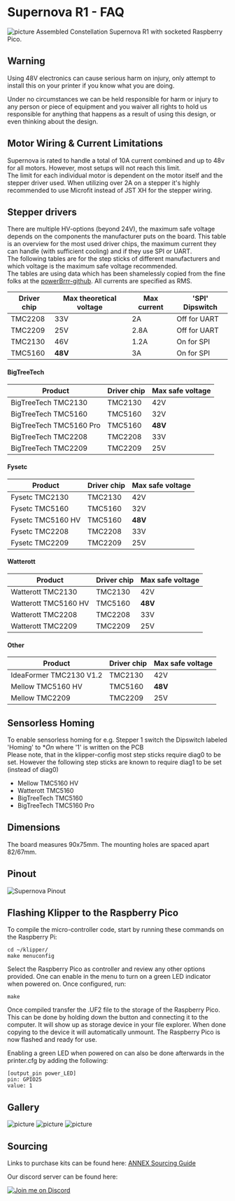 # Supernova R1 - FAQ

![picture](Gallery/Overview.JPG)
Assembled Constellation Supernova R1 with socketed Raspberry Pico.

## Warning
Using 48V electronics can cause serious harm on injury, only attempt to install this on your printer if you know what you are doing.

Under no circumstances we can be held responsible for harm or injury to any person or piece of equipment and you waiver all rights to hold us responsible for anything that happens as a result of using this design, or even thinking about the design.

## Motor Wiring & Current Limitations

Supernova is rated to handle a total of 10A current combined and up to 48v for all motors. However, most setups will not reach this limit.  
The limit for each individual motor is dependent on the motor itself and the stepper driver used.
When utilizing over 2A on a stepper it's highly recommended to use Microfit instead of JST XH for the stepper wiring.

## Stepper drivers
There are multiple HV-options (beyond 24V), the maximum safe voltage depends on the components the manufacturer puts on the board. This table is an overview for the most used driver chips, the maximum current they can handle (with sufficient cooling) and if they use SPI or UART.  
The following tables are for the step sticks of different manufacturers and which voltage is the maximum safe voltage recommended.  
The tables are using data which has been shamelessly copied from the fine folks at the [powerBrrr-github](https://github.com/tehmaze/PowerBRRR#stepper-drivers). All currents are specified as RMS.

| Driver chip | Max theoretical voltage | Max current | 'SPI' Dipswitch | 
|-|-|-|-|
| TMC2208 |  33V | 2A | Off for UART |
| TMC2209 |  25V | 2.8A | Off for UART |
| TMC2130 |  46V | 1.2A | On for SPI |
| TMC5160 |  **48V** | 3A | On for SPI |

#### BigTreeTech

| Product | Driver chip | Max safe voltage
|-|-|-|
| BigTreeTech TMC2130 | TMC2130 |  42V | 
| BigTreeTech TMC5160 | TMC5160 |  32V | 
| BigTreeTech TMC5160 Pro | TMC5160 |  **48V** | 
| BigTreeTech TMC2208 | TMC2208 |  33V | 
| BigTreeTech TMC2209 | TMC2209 |  25V | 

#### Fysetc
| Product | Driver chip | Max safe voltage
|-|-|-|
| Fysetc TMC2130 | TMC2130 | 42V |
| Fysetc TMC5160| TMC5160 | 32V | 
| Fysetc TMC5160 HV | TMC5160 | **48V** | 
| Fysetc TMC2208 | TMC2208 |  33V | 
| Fysetc TMC2209 | TMC2209 |  25V | 

#### Watterott
| Product | Driver chip | Max safe voltage
|-|-|-|
| Watterott TMC2130 | TMC2130 | 42V | 
| Watterott TMC5160 HV | TMC5160 | **48V** | 
| Watterott TMC2208 | TMC2208 | 33V |
| Watterott TMC2209 | TMC2209 | 25V | 

#### Other
| Product | Driver chip | Max safe voltage
|-|-|-|
| IdeaFormer TMC2130 V1.2 | TMC2130 | 42V |
| Mellow TMC5160 HV | TMC5160 | **48V** |
| Mellow TMC2209 | TMC2209 | 25V |

## Sensorless Homing
To enable sensorless homing for e.g. Stepper 1 switch the Dipswitch labeled 'Homing' to **On* where '1' is written on the PCB  
Please note, that in the klipper-config most step sticks require diag0 to be set. However the following step sticks are known to require diag1 to be set (instead of diag0)
- Mellow TMC5160 HV
- Watterott TMC5160
- BigTreeTech TMC5160
- BigTreeTech TMC5160 Pro
  
## Dimensions
The board measures 90x75mm. The mounting holes are spaced apart 82/67mm. 

## Pinout
![Supernova Pinout](Gallery/supernova_pinout_R1.png)

## Flashing Klipper to the Raspberry Pico
To compile the micro-controller code, start by running these commands
on the Raspberry Pi:

```
cd ~/klipper/
make menuconfig
```

Select the Raspberry Pico as controller and review any other options provided. One can enable in the menu to turn on a green LED indicator when powered on. Once configured, run:

```
make
```

Once compiled transfer the .UF2 file to the storage of the Raspberry Pico. This can be done by holding down the button and connecting it to the computer. It will show up as storage device in your file explorer. When done copying to the device it will automatically unmount. The Raspberry Pico is now flashed and ready for use.

Enabling a green LED when powered on can also be done afterwards in the printer.cfg by adding the following:

```
[output_pin power_LED]
pin: GPIO25
value: 1
```

## Gallery
![picture](Gallery/Rotated.JPG)
![picture](Gallery/Sideview.JPG)
![picture](Gallery/DIP-switches.JPG)


## Sourcing
Links to purchase kits can be found here: [ANNEX Sourcing Guide](https://docs.google.com/spreadsheets/d/1aSM1jGxg-s0tyynyR3f8M0IQMXuXw57RJvoJbt98Clw/edit?usp=sharing)

Our discord server can be found here: 

[![Join me on Discord](https://discord.com/api/guilds/641407187004030997/widget.png?style=banner2)](https://discord.gg/MzTR3zE)
